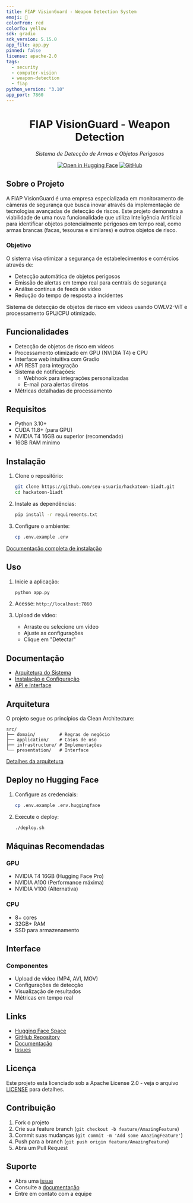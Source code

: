 ```yaml
---
title: FIAP VisionGuard - Weapon Detection System
emoji: 🚨
colorFrom: red
colorTo: yellow
sdk: gradio
sdk_version: 5.15.0
app_file: app.py
pinned: false
license: apache-2.0
tags:
  - security
  - computer-vision
  - weapon-detection
  - fiap
python_version: "3.10"
app_port: 7860
---
```


<div align="center">

# FIAP VisionGuard - Weapon Detection

*Sistema de Detecção de Armas e Objetos Perigosos*

[![Open in Hugging Face][hf-badge]][hf-space]
[![GitHub][gh-badge]][gh-repo]

[hf-badge]: https://img.shields.io/badge/Hugging%20Face-Spaces-yellow
[hf-space]: https://huggingface.co/spaces/marcuscanhaco/weapon-detection-app
[gh-badge]: https://img.shields.io/badge/GitHub-Repo-blue
[gh-repo]: https://github.com/mvzcanhaco/hackatoon-1IADT-fiap

</div>

## Sobre o Projeto

A FIAP VisionGuard é uma empresa especializada em monitoramento de câmeras de segurança que busca inovar através da implementação de tecnologias avançadas de detecção de riscos. Este projeto demonstra a viabilidade de uma nova funcionalidade que utiliza Inteligência Artificial para identificar objetos potencialmente perigosos em tempo real, como armas brancas (facas, tesouras e similares) e outros objetos de risco.

### Objetivo

O sistema visa otimizar a segurança de estabelecimentos e comércios através de:

- Detecção automática de objetos perigosos
- Emissão de alertas em tempo real para centrais de segurança
- Análise contínua de feeds de vídeo
- Redução do tempo de resposta a incidentes

Sistema de detecção de objetos de risco em vídeos usando OWLV2-ViT e processamento
GPU/CPU otimizado.

## Funcionalidades

- Detecção de objetos de risco em vídeos
- Processamento otimizado em GPU (NVIDIA T4) e CPU
- Interface web intuitiva com Gradio
- API REST para integração
- Sistema de notificações:
  - Webhook para integrações personalizadas
  - E-mail para alertas diretos
- Métricas detalhadas de processamento

## Requisitos

- Python 3.10+
- CUDA 11.8+ (para GPU)
- NVIDIA T4 16GB ou superior (recomendado)
- 16GB RAM mínimo

## Instalação

1. Clone o repositório:

    ```bash
    git clone https://github.com/seu-usuario/hackatoon-1iadt.git
    cd hackatoon-1iadt
    ```

2. Instale as dependências:

    ```bash
    pip install -r requirements.txt
    ```

3. Configure o ambiente:

    ```bash
    cp .env.example .env
    ```

[Documentação completa de instalação](docs/setup/installation.md)

## Uso

1. Inicie a aplicação:

    ```bash
    python app.py
    ```

2. Acesse: `http://localhost:7860`

3. Upload de vídeo:

    - Arraste ou selecione um vídeo
    - Ajuste as configurações
    - Clique em "Detectar"

## Documentação

- [Arquitetura do Sistema](docs/architecture/overview.md)
- [Instalação e Configuração](docs/setup/installation.md)
- [API e Interface](docs/api/interface.md)

## Arquitetura

O projeto segue os princípios da Clean Architecture:

```plaintext
src/
├── domain/         # Regras de negócio
├── application/    # Casos de uso
├── infrastructure/ # Implementações
└── presentation/   # Interface
```

[Detalhes da arquitetura](docs/architecture/overview.md)

## Deploy no Hugging Face

1. Configure as credenciais:

    ```bash
    cp .env.example .env.huggingface
    ```

2. Execute o deploy:

    ```bash
    ./deploy.sh
    ```

## Máquinas Recomendadas

### GPU

- NVIDIA T4 16GB (Hugging Face Pro)
- NVIDIA A100 (Performance máxima)
- NVIDIA V100 (Alternativa)

### CPU

- 8+ cores
- 32GB+ RAM
- SSD para armazenamento

## Interface

### Componentes

- Upload de vídeo (MP4, AVI, MOV)
- Configurações de detecção
- Visualização de resultados
- Métricas em tempo real

## Links

- [Hugging Face Space][hf-space]
- [GitHub Repository][gh-repo]
- [Documentação](docs/)
- [Issues](https://github.com/seu-usuario/hackatoon-1iadt/issues)

## Licença

Este projeto está licenciado sob a Apache License 2.0 - veja o arquivo [LICENSE](LICENSE)
para detalhes.

## Contribuição

1. Fork o projeto
2. Crie sua feature branch (`git checkout -b feature/AmazingFeature`)
3. Commit suas mudanças (`git commit -m 'Add some AmazingFeature'`)
4. Push para a branch (`git push origin feature/AmazingFeature`)
5. Abra um Pull Request

## Suporte

- Abra uma [issue](https://github.com/seu-usuario/hackatoon-1iadt/issues)
- Consulte a [documentação](docs/)
- Entre em contato com a equipe
